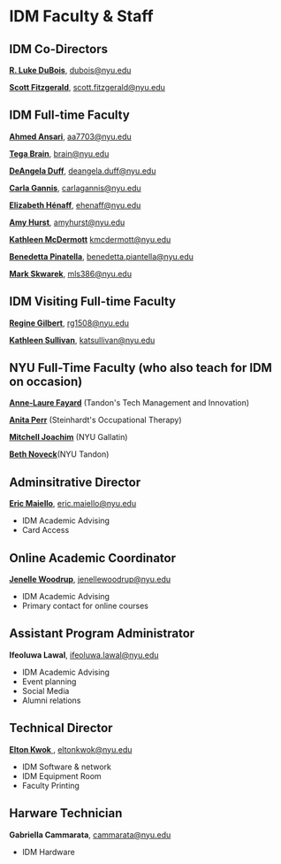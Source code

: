 # IDM Faculty & Staff

## IDM Co-Directors

[**R. Luke DuBois**](http://engineering.nyu.edu/people/r-luke-dubois), dubois@nyu.edu

[**Scott Fitzgerald**](http://engineering.nyu.edu/people/scott-fitzgerald), scott.fitzgerald@nyu.edu

## IDM Full-time Faculty

[**Ahmed Ansari**](https://ahmedansari.com), aa7703@nyu.edu

[**Tega Brain**](http://tegabrain.com), brain@nyu.edu

[**DeAngela Duff**](http://www.polishedsolid.com/), deangela.duff@nyu.edu

[**Carla Gannis**](https://www.carlagannis.com), carlagannis@nyu.edu

[**Elizabeth Hénaff**](http://elizabeth-henaff.net), ehenaff@nyu.edu

[**Amy Hurst**](https://amyhurst.com/), amyhurst@nyu.edu

[**Kathleen McDermott**](http://www.kthartic.com/) kmcdermott@nyu.edu

[**Benedetta Pinatella**](https://tisch.nyu.edu/about/directory/itp/1384276453), benedetta.piantella@nyu.edu

[**Mark Skwarek**](http://engineering.nyu.edu/people/mark-skwarek),  mls386@nyu.edu

## IDM Visiting Full-time Faculty

[**Regine Gilbert**](https://reginegilbert.com/), rg1508@nyu.edu

[**Kathleen Sullivan**](http://katsully.com/), katsullivan@nyu.edu

## NYU Full-Time Faculty \(who also teach for IDM on occasion\)

[**Anne-Laure Fayard**](http://engineering.nyu.edu/people/anne-laure-fayard) \(Tandon's Tech Management and Innovation\)

[**Anita Perr**](http://steinhardt.nyu.edu/faculty/Anita_Perr) \(Steinhardt's Occupational Therapy\)

[**Mitchell Joachim**](http://www.archinode.com/) \(NYU Gallatin\)

[**Beth Noveck**](http://www.thegovlab.org/beth-noveck.html)\(NYU Tandon\)

## Adminsitrative Director

[**Eric Maiello**](http://engineering.nyu.edu/people/eric-maiello), eric.maiello@nyu.edu

* IDM Academic Advising
* Card Access

## Online Academic Coordinator

[**Jenelle Woodrup**](https://engineering.nyu.edu/faculty/jenelle-woodrup), jenellewoodrup@nyu.edu

* IDM Academic Advising
* Primary contact for online courses

## Assistant Program Administrator

**Ifeoluwa Lawal**, ifeoluwa.lawal@nyu.edu

* IDM Academic Advising
* Event planning
* Social Media
* Alumni relations

## Technical Director

[**Elton Kwok** ](http://engineering.nyu.edu/people/elton-kwok), eltonkwok@nyu.edu

* IDM Software & network
* IDM Equipment Room
* Faculty Printing 

## Harware Technician

**Gabriella Cammarata**, cammarata@nyu.edu

* IDM Hardware
